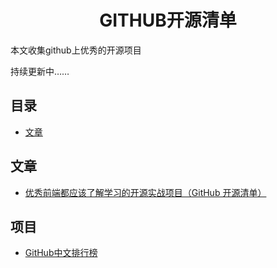 <h1 align="center">GITHUB开源清单</h1>

本文收集github上优秀的开源项目

持续更新中……


## 目录

* [文章](文章.md)

## 文章
* [优秀前端都应该了解学习的开源实战项目（GitHub 开源清单）](https://zhuanlan.zhihu.com/p/69268226)

## 项目
* [GitHub中文排行榜](https://github.com/kon9chunkit/GitHub-Chinese-Top-Charts)



